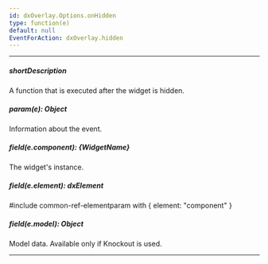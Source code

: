 ```yaml
---
id: dxOverlay.Options.onHidden
type: function(e)
default: null
EventForAction: dxOverlay.hidden
---
```

---
##### shortDescription
A function that is executed after the widget is hidden.

##### param(e): Object
Information about the event.

##### field(e.component): {WidgetName}
The widget's instance.

##### field(e.element): dxElement
#include common-ref-elementparam with { element: "component" }

##### field(e.model): Object
Model data. Available only if Knockout is used.

---

